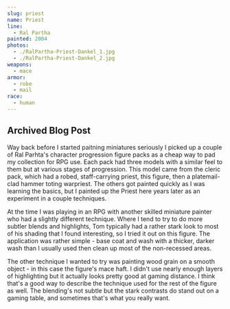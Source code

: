 ```yaml
---
slug: priest
name: Priest
line:
  - Ral Partha
painted: 2004
photos:
  - ./RalPartha-Priest-Dankel_1.jpg
  - ./RalPartha-Priest-Dankel_2.jpg
weapons:
  - mace
armor:
  - robe
  - mail
race:
  - human
---
```


## Archived Blog Post

Way back before I started paitning miniatures seriously I picked up a couple of Ral Parhta's character progression figure packs as a cheap way to pad my collection for RPG use. Each pack had three models with a similar feel to them but at various stages of progression. This model came from the cleric pack, which had a robed, staff-carrying priest, this figure, then a platemail-clad hammer toting warpriest. The others got painted quickly as I was learning the basics, but I painted up the Priest here years later as an experiment in a couple techniques.

At the time I was playing in an RPG with another skilled miniature painter who had a slightly different technique. Where I tend to try to do more subtler blends and highlights, Tom typically had a rather stark look to most of his shading that I found interesting, so I tried it out on this figure. The application was rather simple - base coat and wash with a thicker, darker wash than I usually used then clean up most of the non-recessed areas.

The other technique I wanted to try was painting wood grain on a smooth object - in this case the figure's mace haft. I didn't use nearly enough layers of highlighting but it actually looks pretty good at gaming distance. I think that's a good way to describe the technique used for the rest of the figure as well. The blending's not subtle but the stark contrasts do stand out on a gaming table, and sometimes that's what you really want.
